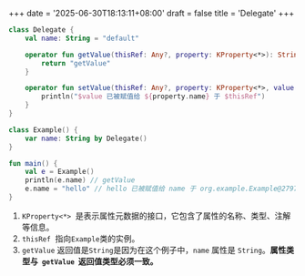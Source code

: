 +++
date = '2025-06-30T18:13:11+08:00'
draft = false
title = 'Delegate'
+++

```kotlin
class Delegate {
    val name: String = "default"

    operator fun getValue(thisRef: Any?, property: KProperty<*>): String {
        return "getValue"
    }

    operator fun setValue(thisRef: Any?, property: KProperty<*>, value: String) {
        println("$value 已被赋值给 ${property.name} 于 $thisRef")
    }
}

class Example() {
    var name: String by Delegate()
}

fun main() {
    val e = Example()
    println(e.name) // getValue
    e.name = "hello" // hello 已被赋值给 name 于 org.example.Example@27973e9b
}
```

1. `KProperty<*>`  是表示属性元数据的接口，它包含了属性的名称、类型、注解等信息。
2. `thisRef`  指向`Example`类的实例。
3. `getValue` 返回值是`String`是因为在这个例子中，`name` 属性是 `String`。**属性类型与  `getValue`  返回值类型必须一致。**
